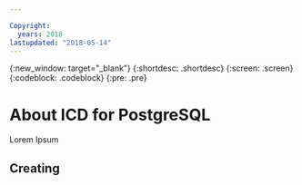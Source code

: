 ```yaml
---

Copyright:
  years: 2018
lastupdated: "2018-05-14"
---
```


{:new_window: target="_blank"}
{:shortdesc: .shortdesc}
{:screen: .screen}
{:codeblock: .codeblock}
{:pre: .pre}

# About ICD for PostgreSQL

Lorem Ipsum


## Creating


